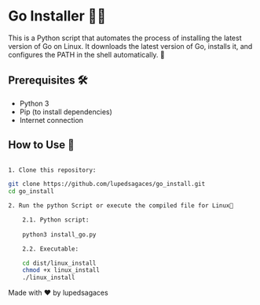 # Go Installer 🐹🚀

This is a Python script that automates the process of installing the latest version of Go on Linux. It downloads the latest version of Go, installs it, and configures the PATH in the shell automatically. 🎉

## Prerequisites 🛠️

- Python 3
- Pip (to install dependencies)
- Internet connection

## How to Use 📖


```bash

1. Clone this repository: 

git clone https://github.com/lupedsagaces/go_install.git
cd go_install

2. Run the python Script or execute the compiled file for Linux🚀

    2.1. Python script:    
    
    python3 install_go.py

    2.2. Executable:

    cd dist/linux_install
    chmod +x linux_install
    ./linux_install

```

Made with ❤️ by lupedsagaces
